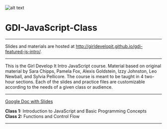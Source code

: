 ![alt text][logo]

[logo]: http://girldevelopit.github.io/gdi-featured-js-intro/dist/img/circle-gdi-logo.png
# GDI-JavaScript-Class
---

Slides and materials are hosted at http://girldevelopit.github.io/gdi-featured-js-intro/.  

---
This is the Girl Develop It Intro JavaScript course. Material based on original material by Sara Chipps, Pamela Fox, Alexis Goldstein, Izzy Johnston, Leo Newball, and Sylvia Pellicore.  The course is meant to be taught in 4 two-hour sections. Each of the slides and practice files are customizable according to the needs of a given class or audience.

---

[Google Doc with Slides](https://docs.google.com/document/d/e/2PACX-1vQuUwBnt0YhsDTxpTAfk0Q4j1FZUxLkkbqfbhqeVrT7OnhAceVcV5LuUqPer3z3Rf2zN0FNxkPCantn/pub)

**Class 1:** Introduction to JavaScript and Basic Programming Concepts <br>
**Class 2:** Functions and Control Flow

---
